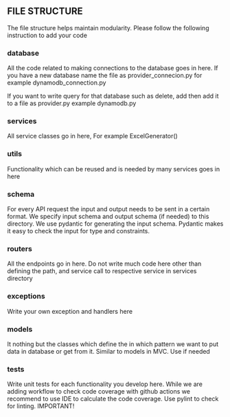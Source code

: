## FILE STRUCTURE

The file structure helps maintain modularity. Please follow the following instruction to add your code

### database
All the code related to making connections to the database goes in here. If you have a new database name the file as provider_connecion.py for example dynamodb_connection.py

If you want to write query for that database such as delete, add then add it to a file as provider.py example dynamodb.py

### services

All service classes go in here, For example ExcelGenerator()

### utils

Functionality which can be reused and is needed by many services goes in here

### schema

For every API request the input and output needs to be sent in a certain format. We specify input schema and output
schema (if needed) to this directory. We use pydantic for generating the input schema. Pydantic makes it easy to check
the input for type and constraints.

### routers

All the endpoints go in here. Do not write much code here other than defining the path, and service call to respective
service in services directory

### exceptions

Write your own exception and handlers here

### models

It nothing but the classes which define the in which pattern we want to put data in database or get
from it. Similar to models in MVC. Use if needed

### tests

Write unit tests for each functionality you develop here. While we are adding workflow to check code coverage with 
github actions we recommend to use IDE to calculate the code coverage. Use pylint to check for linting. IMPORTANT!


